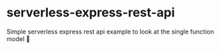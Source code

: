 # serverless-express-rest-api

Simple serverless express rest api example to look at the single function model :children_crossing:
